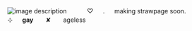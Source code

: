 ![image description](https://64.media.tumblr.com/1410e73e75ee08fd2cbf04cc9343d156/b9f2bf7f463df28e-2f/s1280x1920/a2f14c282f5834bc7508bc285cb62e2713d45106.gifv)
　　　♡ 　  . 　    making strawpage soon.     
  ⊹ 　    **gay**　　✘　　ageless    
